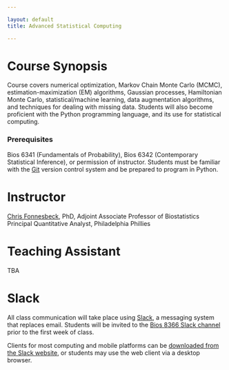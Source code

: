 ```yaml
---

layout: default
title: Advanced Statistical Computing

---
```


# Course Synopsis

Course covers numerical optimization, Markov Chain Monte Carlo (MCMC), estimation-maximization (EM) algorithms, Gaussian processes, Hamiltonian Monte Carlo, statistical/machine learning, data augmentation algorithms, and techniques for dealing with missing data. Students will also become proficient with the Python programming language, and its use for statistical computing.

### Prerequisites

Bios 6341 (Fundamentals of Probability), Bios 6342 (Contemporary Statistical Inference), or permission of instructor. Students must be familiar with the [Git](http://git-scm.com/) version control system and be prepared to program in Python.


# Instructor

[Chris Fonnesbeck](chris.fonnesbeck@vanderbilt.edu), PhD, Adjoint Associate Professor of Biostatistics
Principal Quantitative Analyst, Philadelphia Phillies

# Teaching Assistant

TBA

# Slack

All class communication will take place using [Slack](https://slack.com), a messaging system that replaces email. Students will be invited to the [Bios 8366 Slack channel](https://bios8366.slack.com) prior to the first week of class.

Clients for most computing and mobile platforms can be [downloaded from the Slack website](https://slack.com/downloads), or students may use the web client via a desktop browser.